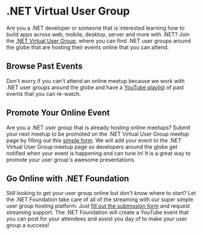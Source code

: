 # .NET Virtual User Group

Are you a .NET developer or someone that is interested learning how to build apps across web, mobile, desktop, server and more with .NET? Join the [.NET Virtual User Group](https://www.meetup.com/dotnet-virtual-user-group/), where you can find .NET user groups around the globe that are hosting their events online that you can attend. 

## Browse Past Events

Don't worry if you can't attend an online meetup because we work with .NET user groups around the globe and have a [YouTube playlist](https://www.youtube.com/playlist?list=PL1rZQsJPBU2S4_ZjpE20DJcPT8okkXPja) of past events that you can re-watch.

## Promote Your Online Event

Are you a .NET user group that is already hosting online meetups? Submit your next meetup to be promoted on the .NET Virtual User Group meetup page by filling out this [simple form](https://bit.ly/2OohRR2). We will add your event to the .NET Virtual User Group meetup page so developers around the globe get notified when your event is happening and can tune in! It is a great way to promote your user group's awesome presentations.

## Go Online with .NET Foundation

Still looking to get your user group online but don't know where to start? Let the .NET Foundation take care of all of the streaming with our super simple user group hosting platform. Just [fill out the submission form](https://bit.ly/2OohRR2) and request streaming support. The .NET Foundation will create a YouTube event that you can post for your attendees and assist you day of to make your user group a success!
